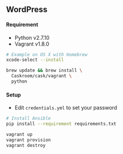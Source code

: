 ## WordPress

#### Requirement
- Python v2.7.10
- Vagrant v1.8.0

```bash
# Example on OS X with Homebrew
xcode-select --install

brew update && brew install \
  Caskroom/cask/vagrant \
  python
```

#### Setup
* Edit `credentials.yml` to set your password

```bash
# Install Ansible
pip install --requirement requirements.txt

vagrant up
vagrant provision
vagrant destroy
```
